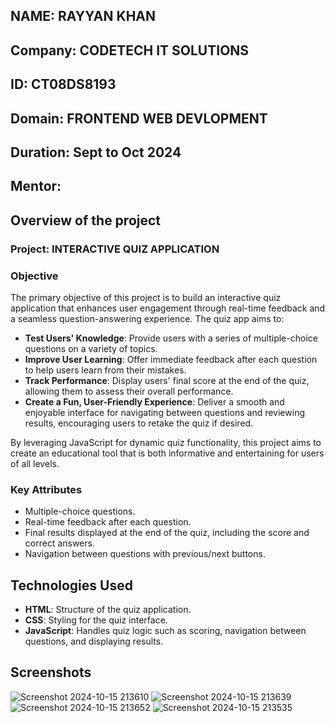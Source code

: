 ## **NAME:** RAYYAN KHAN
## **Company:** CODETECH IT SOLUTIONS
## **ID:** CT08DS8193
## **Domain:** FRONTEND WEB DEVLOPMENT
## **Duration:** Sept to Oct 2024
## **Mentor:**


## Overview of the project

### Project: INTERACTIVE QUIZ APPLICATION

### Objective 
The primary objective of this project is to build an interactive quiz application that enhances user engagement through real-time feedback and a seamless question-answering experience. The quiz app aims to:

- **Test Users' Knowledge**: Provide users with a series of multiple-choice questions on a variety of topics.
- **Improve User Learning**: Offer immediate feedback after each question to help users learn from their mistakes.
- **Track Performance**: Display users' final score at the end of the quiz, allowing them to assess their overall performance.
- **Create a Fun, User-Friendly Experience**: Deliver a smooth and enjoyable interface for navigating between questions and reviewing results, encouraging users to retake the quiz if desired.
  
By leveraging JavaScript for dynamic quiz functionality, this project aims to create an educational tool that is both informative and entertaining for users of all levels.

### Key Attributes
- Multiple-choice questions.
- Real-time feedback after each question.
- Final results displayed at the end of the quiz, including the score and correct answers.
- Navigation between questions with previous/next buttons.

## Technologies Used
- **HTML**: Structure of the quiz application.
- **CSS**: Styling for the quiz interface.
- **JavaScript**: Handles quiz logic such as scoring, navigation between questions, and displaying results.

## Screenshots
![Screenshot 2024-10-15 213610](https://github.com/user-attachments/assets/2f9667c0-e447-4a9d-b500-85110b2acbf2)
![Screenshot 2024-10-15 213639](https://github.com/user-attachments/assets/867543a7-1841-479a-8319-d26fd36a84bf)
![Screenshot 2024-10-15 213652](https://github.com/user-attachments/assets/b1748819-efd5-40b8-acc4-49b27fb5e237)
![Screenshot 2024-10-15 213535](https://github.com/user-attachments/assets/391df275-7b2e-4861-b3a9-ca9c8db62cb2)

